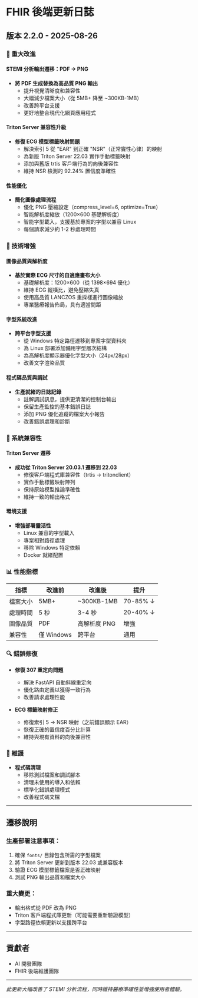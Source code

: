 # FHIR 後端更新日誌

## 版本 2.2.0 - 2025-08-26

### 🎯 重大改進

#### **STEMI 分析輸出遷移：PDF → PNG**
- **將 PDF 生成替換為高品質 PNG 輸出**
  - 提升視覺清晰度和兼容性
  - 大幅減少檔案大小（從 5MB+ 降至 ~300KB-1MB）
  - 改善跨平台支援
  - 更好地整合現代化網頁應用程式

#### **Triton Server 兼容性升級**
- **修復 ECG 模型標籤映射問題**
  - 解決索引 5 從 "EAR" 到正確 "NSR"（正常竇性心律）的映射
  - 為新版 Triton Server 22.03 實作手動標籤映射
  - 添加與舊版 trtis 客戶端行為的向後兼容性
  - 維持 NSR 檢測的 92.24% 置信度準確性

#### **性能優化**
- **簡化圖像處理流程**
  - 優化 PNG 壓縮設定（compress_level=6, optimize=True）
  - 智能解析度縮放（1200×600 基礎解析度）
  - 智能字型載入，支援基於專案的字型以兼容 Linux
  - 每個請求減少約 1-2 秒處理時間

### 🔧 技術增強

#### **圖像品質與解析度**
- **基於實際 ECG 尺寸的自適應畫布大小**
  - 基礎解析度：1200×600（從 1398×694 優化）
  - 維持 ECG 縱橫比，避免壓縮失真
  - 使用高品質 LANCZOS 重採樣進行圖像縮放
  - 專業醫療報告佈局，具有適當間距

#### **字型系統改進**
- **跨平台字型支援**
  - 從 Windows 特定路徑遷移到專案字型資料夾
  - 為 Linux 部署添加備用字型層次結構
  - 為高解析度顯示器優化字型大小（24px/28px）
  - 改善文字渲染品質

#### **程式碼品質與調試**
- **生產就緒的日誌記錄**
  - 註解調試訊息，提供更清潔的控制台輸出
  - 保留生產監控的基本錯誤日誌
  - 添加 PNG 優化追蹤的檔案大小報告
  - 改善錯誤處理和診斷

### 🚀 系統兼容性

#### **Triton Server 遷移**
- **成功從 Triton Server 20.03.1 遷移到 22.03**
  - 修復客戶端程式庫兼容性（trtis → tritonclient）
  - 實作手動標籤映射陣列
  - 保持原始模型推論準確性
  - 維持一致的輸出格式

#### **環境支援**
- **增強部署靈活性**
  - Linux 兼容的字型載入
  - 專案相對路徑處理
  - 移除 Windows 特定依賴
  - Docker 就緒配置

### 📊 性能指標

| 指標 | 改進前 | 改進後 | 提升 |
|------|--------|-------|------|
| 檔案大小 | 5MB+ | ~300KB-1MB | 70-85% ↓ |
| 處理時間 | 5 秒 | 3-4 秒 | 20-40% ↓ |
| 圖像品質 | PDF | 高解析度 PNG | 增強 |
| 兼容性 | 僅 Windows | 跨平台 | 通用 |

### 🔍 錯誤修復

- **修復 307 重定向問題**
  - 解決 FastAPI 自動斜線重定向
  - 優化路由定義以獲得一致行為
  - 改善請求處理性能

- **ECG 標籤映射修正**
  - 修復索引 5 → NSR 映射（之前錯誤顯示 EAR）
  - 恢復正確的置信度百分比計算
  - 維持與現有資料的向後兼容性

### 📝 維護

- **程式碼清理**
  - 移除測試檔案和調試腳本
  - 清理未使用的導入和依賴
  - 標準化錯誤處理模式
  - 改善程式碼文檔

---

## 遷移說明

### 生產部署注意事項：
1. 確保 `fonts/` 目錄包含所需的字型檔案
2. 將 Triton Server 更新到版本 22.03 或兼容版本
3. 驗證 ECG 模型標籤檔案是否正確映射
4. 測試 PNG 輸出品質和檔案大小

### 重大變更：
- 輸出格式從 PDF 改為 PNG
- Triton 客戶端程式庫更新（可能需要重新驗證模型）
- 字型路徑依賴更新以支援跨平台

---

## 貢獻者
- AI 開發團隊
- FHIR 後端維護團隊

---

*此更新大幅改善了 STEMI 分析流程，同時維持醫療準確性並增強使用者體驗。*
